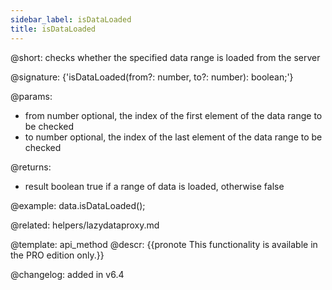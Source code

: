 ```yaml
---
sidebar_label: isDataLoaded
title: isDataLoaded
---          
```


@short: checks whether the specified data range is loaded from the server

@signature: {'isDataLoaded(from?: number, to?: number): boolean;'}

@params:
- from			number			optional, the index of the first element of the data range to be checked
- to            number          optional, the index of the last element of the data range to be checked

@returns:
- result		boolean				true if a range of data is loaded, otherwise false

@example:
data.isDataLoaded();

@related: helpers/lazydataproxy.md

@template:	api_method
@descr:
{{pronote This functionality is available in the PRO edition only.}}

@changelog: added in v6.4

